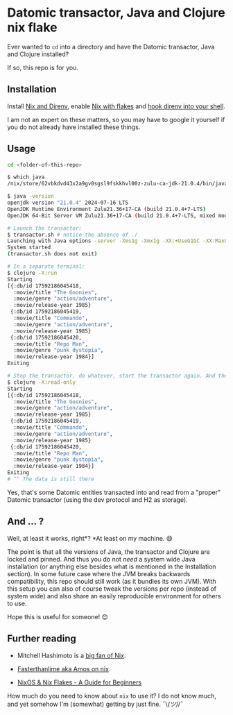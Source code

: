 # Datomic transactor, Java and Clojure nix flake

Ever wanted to `cd` into a directory and have the Datomic transactor, Java and Clojure installed?

If so, this repo is for you.

## Installation

Install [Nix and Direnv](https://determinate.systems/posts/nix-direnv/),
enable [Nix with flakes](https://nixos.wiki/wiki/Flakes#Enable_flakes_permanently_in_NixOS)
and [hook direnv into your shell](https://direnv.net/docs/hook.html).

I am not an expert on these matters, so you may have to google it yourself if you do not already
have installed these things. [](https://mitchellh.com/writing/nix-with-dockerfiles)

## Usage

```bash
cd <folder-of-this-repo>

$ which java
/nix/store/62vbkdvd43x2a9gv0sgsl9fskkhvl00z-zulu-ca-jdk-21.0.4/bin/java

$ java -version
openjdk version "21.0.4" 2024-07-16 LTS
OpenJDK Runtime Environment Zulu21.36+17-CA (build 21.0.4+7-LTS)
OpenJDK 64-Bit Server VM Zulu21.36+17-CA (build 21.0.4+7-LTS, mixed mode, sharing)

# Launch the transactor:
$ transactor.sh # notice the absence of ./
Launching with Java options -server -Xms1g -Xmx1g -XX:+UseG1GC -XX:MaxGCPauseMillis=50
System started
(transactor.sh does not exit)

# In a separate terminal:
$ clojure -X:run
Starting
[{:db/id 17592186045418,
  :movie/title "The Goonies",
  :movie/genre "action/adventure",
  :movie/release-year 1985}
 {:db/id 17592186045419,
  :movie/title "Commando",
  :movie/genre "action/adventure",
  :movie/release-year 1985}
 {:db/id 17592186045420,
  :movie/title "Repo Man",
  :movie/genre "punk dystopia",
  :movie/release-year 1984}]
Exiting

# Stop the transactor, do whatever, start the transactor again. And then:
$ clojure -X:read-only
Starting
[{:db/id 17592186045418,
  :movie/title "The Goonies",
  :movie/genre "action/adventure",
  :movie/release-year 1985}
 {:db/id 17592186045419,
  :movie/title "Commando",
  :movie/genre "action/adventure",
  :movie/release-year 1985}
 {:db/id 17592186045420,
  :movie/title "Repo Man",
  :movie/genre "punk dystopia",
  :movie/release-year 1984}]
Exiting
# ^^ The data is still there
```

Yes, that's some Datomic entities transacted into and read from a "proper" Datomic transactor (using the dev protocol and H2 as storage).

## And ... ?

Well, at least it works, right*? *At least on my machine. 😄

The point is that all the versions of Java, the transactor and Clojure
are locked and pinned. And thus you do not *need* a system wide Java installation (or anything else besides
what is mentioned in the Installation section). In some future case where the JVM breaks backwards compatibility,
this repo should still work (as it bundles its own JVM). With this setup you can also of course tweak
the versions per repo (instead of system wide) and also share an easily reproducible environment for others
to use.

Hope this is useful for someone! 😊

## Further reading

* Mitchell Hashimoto is a [big fan of Nix](https://mitchellh.com/writing/nix-with-dockerfiles).

* [Fasterthanlime aka Amos on nix](https://fasterthanli.me/search?q=nix).

* [NixOS & Nix Flakes - A Guide for Beginners](https://thiscute.world/en/posts/nixos-and-flake-basics/)

How much do you need to know about `nix` to use it? I do not know much, and yet somehow I'm (somewhat) getting by 
just fine. ¯\\_(ツ)_/¯